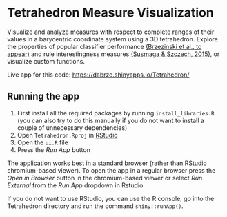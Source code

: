 Tetrahedron Measure Visualization
=================================

Visualize and analyze measures with respect to complete ranges of their values in
a barycentric coordinate system using a 3D tetrahedron. Explore the properties of
popular classifier performance <a href="https://arxiv.org/abs/1704.07122" target="_blank">(Brzezinski et al., to appear)</a> and rule interestingness measures <a href="https://www.amcs.uz.zgora.pl/?action=paper&paper=827" target="_blank">(Susmaga & Szczech, 2015)</a>,
or visualize custom functions.

Live app for this code: https://dabrze.shinyapps.io/Tetrahedron/

## Running the app

1. First install all the required packages by running `install_libraries.R` (you can also try to do this manually if you do not want to install a couple of unnecessary dependencies)
2. Open `Tetrahedron.Rproj` in [RStudio](https://www.rstudio.com/products/rstudio/download/)
3. Open the `ui.R` file
4. Press the *Run App* button 

The application works best in a standard browser (rather than RStudio chromium-based viewer). To open the app in a regular browser press the 
*Open in Browser* button in the chromium-based viewer or select *Run External* from the *Run App* dropdown in Rstudio.

If you do not want to use RStudio, you can use the R console, go into the Tetrahedron directory and run the command `shiny::runApp()`.